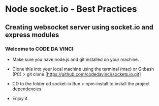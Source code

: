 Node socket.io - Best Practices
===============================

Creating websocket server using socket.io and express modules
--------------------------

### Welcome to CODE DA VINCI 


* Make sure you have node.js and git installed on your machine.

* Clone this into your local machine using the terminal (mac) or Gitbash (PC) > git clone [https://github.com/codedavinci/sockets.io.git]

* CD to the folder cd socket-io 
Run > npm-install to install the project dependencies

* Enjoy it.


